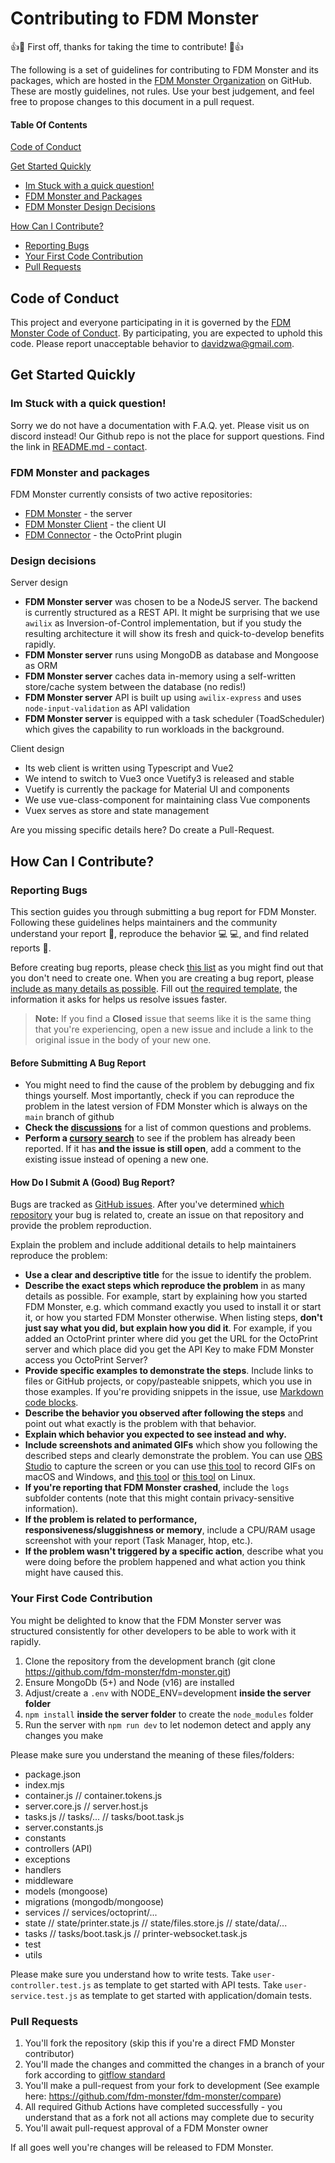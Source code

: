 # Contributing to FDM Monster

:+1::tada: First off, thanks for taking the time to contribute! :tada::+1:

The following is a set of guidelines for contributing to FDM Monster and its packages, which are hosted in the [FDM Monster Organization](https://github.com/fdm-monster) on GitHub. These are mostly guidelines, not rules. Use your best judgement, and feel free to propose changes to this document in a pull request.

#### Table Of Contents

[Code of Conduct](#code-of-conduct)

[Get Started Quickly](#get-started-quickly)

- [Im Stuck with a quick question!](#im-stuck-with-a-quick-question)
- [FDM Monster and Packages](#fdm-monster-and-packages)
- [FDM Monster Design Decisions](#design-decisions)

[How Can I Contribute?](#how-can-i-contribute)

- [Reporting Bugs](#reporting-bugs)
- [Your First Code Contribution](#your-first-code-contribution)
- [Pull Requests](#pull-requests)

## Code of Conduct

This project and everyone participating in it is governed by the [FDM Monster Code of Conduct](CODE_OF_CONDUCT.md). By participating, you are expected to uphold this code. Please report unacceptable behavior to [davidzwa@gmail.com](mailto:davidzwa@gmail.com).

## Get Started Quickly

### Im Stuck with a quick question!

Sorry we do not have a documentation with F.A.Q. yet. Please visit us on discord instead! Our Github repo is not the place for support questions. Find the link in [README.md - contact](README.md#contact).

### FDM Monster and packages

FDM Monster currently consists of two active repositories:

- [FDM Monster](https://github.com/fdm-monster/fdm-monster) - the server
- [FDM Monster Client](https://github.com/fdm-monster/fdm-monster-client) - the client UI
- [FDM Connector](https://github.com/fdm-monster/fdm-connector) - the OctoPrint plugin

### Design decisions

Server design

- **FDM Monster server** was chosen to be a NodeJS server. The backend is currently structured as a REST API. It might be surprising that we use `awilix` as Inversion-of-Control implementation, but if you study the resulting architecture it will show its fresh and quick-to-develop benefits rapidly.
- **FDM Monster server** runs using MongoDB as database and Mongoose as ORM
- **FDM Monster server** caches data in-memory using a self-written store/cache system between the database (no redis!)
- **FDM Monster server** API is built up using `awilix-express` and uses `node-input-validation` as API validation
- **FDM Monster server** is equipped with a task scheduler (ToadScheduler) which gives the capability to run workloads in the background.

Client design

- Its web client is written using Typescript and Vue2
- We intend to switch to Vue3 once Vuetify3 is released and stable
- Vuetify is currently the package for Material UI and components
- We use vue-class-component for maintaining class Vue components
- Vuex serves as store and state management

Are you missing specific details here? Do create a Pull-Request.

## How Can I Contribute?

### Reporting Bugs

This section guides you through submitting a bug report for FDM Monster. Following these guidelines helps maintainers and the community understand your report :pencil:, reproduce the behavior :computer: :computer:, and find related reports :mag_right:.

Before creating bug reports, please check [this list](#before-submitting-a-bug-report) as you might find out that you don't need to create one. When you are creating a bug report, please [include as many details as possible](#how-do-i-submit-a-good-bug-report). Fill out [the required template](https://github.com/fdm-monster/.github/blob/development/.github/ISSUE_TEMPLATE/bug_report.md), the information it asks for helps us resolve issues faster.

> **Note:** If you find a **Closed** issue that seems like it is the same thing that you're experiencing, open a new issue and include a link to the original issue in the body of your new one.

#### Before Submitting A Bug Report

- You might need to find the cause of the problem by debugging and fix things yourself. Most importantly, check if you can reproduce the problem in the latest version of FDM Monster which is always on the `main` branch of github
- **Check the [discussions](https://github.com/fdm-monster/fdm-monster/discussions)** for a list of common questions and problems.
- **Perform a [cursory search](https://github.com/search?q=+is%3Aissue+user%3Afdm-monster)** to see if the problem has already been reported. If it has **and the issue is still open**, add a comment to the existing issue instead of opening a new one.

#### How Do I Submit A (Good) Bug Report?

Bugs are tracked as [GitHub issues](https://guides.github.com/features/issues/). After you've determined [which repository](#fdm-monster-and-packages) your bug is related to, create an issue on that repository and provide the problem reproduction.

Explain the problem and include additional details to help maintainers reproduce the problem:

- **Use a clear and descriptive title** for the issue to identify the problem.
- **Describe the exact steps which reproduce the problem** in as many details as possible. For example, start by explaining how you started FDM Monster, e.g. which command exactly you used to install it or start it, or how you started FDM Monster otherwise. When listing steps, **don't just say what you did, but explain how you did it**. For example, if you added an OctoPrint printer where did you get the URL for the OctoPrint server and which place did you get the API Key to make FDM Monster access you OctoPrint Server?
- **Provide specific examples to demonstrate the steps**. Include links to files or GitHub projects, or copy/pasteable snippets, which you use in those examples. If you're providing snippets in the issue, use [Markdown code blocks](https://help.github.com/articles/markdown-basics/#multiple-lines).
- **Describe the behavior you observed after following the steps** and point out what exactly is the problem with that behavior.
- **Explain which behavior you expected to see instead and why.**
- **Include screenshots and animated GIFs** which show you following the described steps and clearly demonstrate the problem. You can use [OBS Studio](https://obsproject.com/) to capture the screen or you can use [this tool](https://www.cockos.com/licecap/) to record GIFs on macOS and Windows, and [this tool](https://github.com/colinkeenan/silentcast) or [this tool](https://github.com/GNOME/byzanz) on Linux.
- **If you're reporting that FDM Monster crashed**, include the `logs` subfolder contents (note that this might contain privacy-sensitive information).
- **If the problem is related to performance, responsiveness/sluggishness or memory**, include a CPU/RAM usage screenshot with your report (Task Manager, htop, etc.).
- **If the problem wasn't triggered by a specific action**, describe what you were doing before the problem happened and what action you think might have caused this.

### Your First Code Contribution

You might be delighted to know that the FDM Monster server was structured consistently for other developers to be able to work with it rapidly.

1. Clone the repository from the development branch (git clone https://github.com/fdm-monster/fdm-monster.git)
2. Ensure MongoDb (5+) and Node (v16) are installed
3. Adjust/create a `.env` with NODE_ENV=development **inside the server folder**
4. `npm install` **inside the server folder** to create the `node_modules` folder
5. Run the server with `npm run dev` to let nodemon detect and apply any changes you make

Please make sure you understand the meaning of these files/folders:

- package.json
- index.mjs
- container.js // container.tokens.js
- server.core.js // server.host.js
- tasks.js // tasks/... // tasks/boot.task.js
- server.constants.js
- constants
- controllers (API)
- exceptions
- handlers
- middleware
- models (mongoose)
- migrations (mongodb/mongoose)
- services // services/octoprint/...
- state // state/printer.state.js // state/files.store.js // state/data/...
- tasks // tasks/boot.task.js // printer-websocket.task.js
- test
- utils

Please make sure you understand how to write tests. Take `user-controller.test.js` as template to get started with API tests.
Take `user-service.test.js` as template to get started with application/domain tests.

### Pull Requests

1. You'll fork the repository (skip this if you're a direct FMD Monster contributor)
2. You'll made the changes and committed the changes in a branch of your fork according to [gitflow standard](https://www.atlassian.com/git/tutorials/comparing-workflows/gitflow-workflow)
3. You'll make a pull-request from your fork to development (See example here: https://github.com/fdm-monster/fdm-monster/compare)
4. All required Github Actions have completed successfully - you understand that as a fork not all actions may complete due to security
5. You'll await pull-request approval of a FDM Monster owner

If all goes well you're changes will be released to FDM Monster.
